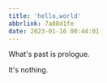 ```yaml
---
title: 'hello,world'
abbrlink: 7a88d1fe
date: 2023-01-16 00:44:01
---
```


What's past is prologue.

<!--more-->

It's nothing.
